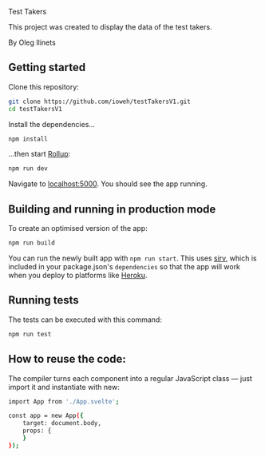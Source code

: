 Test Takers

This project was created to display the data of the test takers.

By Oleg Ilinets

## Getting started

Clone this repository:

```bash
git clone https://github.com/ioweh/testTakersV1.git
cd testTakersV1
```

Install the dependencies...

```bash
npm install
```

...then start [Rollup](https://rollupjs.org):

```bash
npm run dev
```

Navigate to [localhost:5000](http://localhost:5000). You should see the app running.


## Building and running in production mode

To create an optimised version of the app:

```bash
npm run build
```

You can run the newly built app with `npm run start`. This uses [sirv](https://github.com/lukeed/sirv), which is included in your package.json's `dependencies` so that the app will work when you deploy to platforms like [Heroku](https://heroku.com).

## Running tests

The tests can be executed with this command:

```bash
npm run test
```

## How to reuse the code:

The compiler turns each component into a regular JavaScript class — just import it and instantiate with new:

```bash
import App from './App.svelte';

const app = new App({
	target: document.body,
	props: {
	}
});
```
